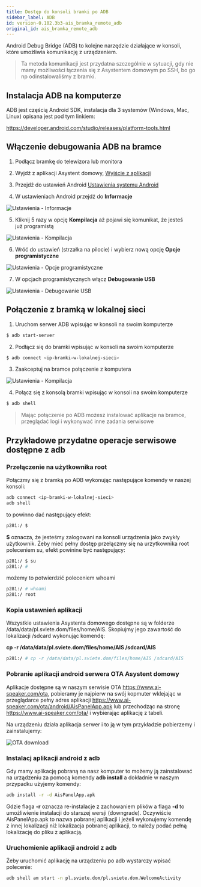```yaml
---
title: Dostęp do konsoli bramki po ADB
sidebar_label: ADB
id: version-0.102.3b3-ais_bramka_remote_adb
original_id: ais_bramka_remote_adb
---
```


Android Debug Bridge (ADB) to kolejne narzędzie działające w konsoli, które umożliwia komunikację z urządzeniem.

> Ta metoda komunikacji jest przydatna szczególnie w sytuacji, gdy nie mamy możliwości łączenia się z Asystentem domowym po SSH, bo go np odinstalowaliśmy z bramki.

## Instalacja ADB na komputerze

ADB jest częścią Android SDK, instalacja dla 3 systemów (Windows, Mac, Linux) opisana jest pod tym linkiem:

https://developer.android.com/studio/releases/platform-tools.html


## Włączenie debugowania ADB na bramce

1. Podłącz bramkę do telewizora lub monitora

2. Wyjdź z aplikacji Asystent domowy,
[Wyjście z aplikacji](/AIS-docs/docs/en/ais_bramka_settings.html#ustawienia-aplikacji-asystent-domowy)

3. Przejdź do ustawień Android
[Ustawienia systemu Android](/AIS-docs/docs/en/ais_bramka_settings.html#ustawienia-systemu-android)

4. W ustawieniach Android przejdź do **Informacje**

![Ustawienia - Informacje](/AIS-docs/img/en/bramka/adb_settings_1.png)

5. Kliknij 5 razy w opcję **Kompilacja** aż pojawi się komunikat, że jesteś już programistą

![Ustawienia - Kompilacja](/AIS-docs/img/en/bramka/adb_settings_2.png)

6. Wróć do ustawień (strzałka na pilocie) i wybierz nową opcję **Opcje programistyczne**

![Ustawienia - Opcje programistyczne](/AIS-docs/img/en/bramka/adb_settings_3.png)

7. W opcjach programistycznych włącz **Debugowanie USB**

![Ustawienia - Debugowanie USB](/AIS-docs/img/en/bramka/adb_settings_4.png)


## Połączenie z bramką w lokalnej sieci

1. Uruchom serwer ADB wpisując w konsoli na swoim komputerze

```bash
$ adb start-server
```

2. Podłącz się do bramki wpisując w konsoli na swoim komputerze

```bash
$ adb connect <ip-bramki-w-lokalnej-sieci>
```

3. Zaakceptuj na bramce połączenie z komputera

![Ustawienia - Kompilacja](/AIS-docs/img/en/bramka/adb_settings_5.png)

4. Połącz się z konsolą bramki wpisując w konsoli na swoim komputerze

```bash
$ adb shell
```

> Mając połączenie po ADB możesz instalować aplikacje na bramce, przeglądać logi i wykonywać inne zadania serwisowe


## Przykładowe przydatne operacje serwisowe dostępne z adb

###  Przełączenie na użytkownika root

Połączmy się z bramką po ADB wykonując następujące komendy w naszej konsoli:

```bash
adb connect <ip-bramki-w-lokalnej-sieci>
adb shell
```
to powinno dać następujący efekt:

```bash
p281:/ $
```
**$** oznacza, że jesteśmy zalogowani na konsoli urządzenia jako zwykły użytkownik.
Żeby mieć pełny dostęp przełączmy się na urzytkownika root poleceniem su, efekt powinine być następujący:

```bash
p281:/ $ su
p281:/ #
```

możemy to potwierdzić poleceniem whoami

```bash
p281:/ # whoami
p281:/ root
```

###  Kopia ustawnień aplikacji

Wszystkie ustawienia Asystenta domowego dostępne są w folderze /data/data/pl.sviete.dom/files/home/AIS. Skopiujmy jego zawartość do lokalizacji /sdcard wykonując komendę:

 **cp -r /data/data/pl.sviete.dom/files/home/AIS /sdcard/AIS**

```bash
p281:/ # cp -r /data/data/pl.sviete.dom/files/home/AIS /sdcard/AIS
```

###  Pobranie aplikacji android serwera OTA Asystent domowy

Aplikacje dostępne są w naszym serwisie OTA https://www.ai-speaker.com/ota, pobieramy je najpierw na swój kopmuter wklejając w przeglądarce pełny adres aplikacji
https://www.ai-speaker.com/ota/android/AisPanelApp.apk lub przechodząc na stronę https://www.ai-speaker.com/ota/ i wybierając aplikację z tabeli.

Na urządzeniu działa aplikacja serwer i to ją w tym przykładzie pobierzemy i zainstalujemy:

![OTA download](/AIS-docs/img/en/bramka/adb_download_apk_from_ota.png)

###  Instalacj aplikacji android z adb

Gdy mamy aplikację pobraną na nasz komputer to możemy ją zainstalować na urządzeniu za pomocą komendy **adb install** a dokładnie w naszym przypadku użyjemy komendy:

```bash
adb install -r -d AisPanelApp.apk
```

Gdzie flaga **-r** oznacza re-instalacje z zachowaniem plików a flaga **-d** to umożliwienie instalacji do starszej wersji (downgrade). Oczywiście AisPanelApp.apk to nazwa pobranej aplikacji i jeżeli wykonujemy komendę z innej lokalizacji niż lokalizacja pobranej aplikacji, to należy podać pełną lokalizację do pliku z aplikacją.


###  Uruchomienie aplikacji android z adb

Żeby uruchomić aplikację na urządzeniu po adb wystarczy wpisać polecenie:

```bash
adb shell am start -n pl.sviete.dom/pl.sviete.dom.WelcomeActivity
```
